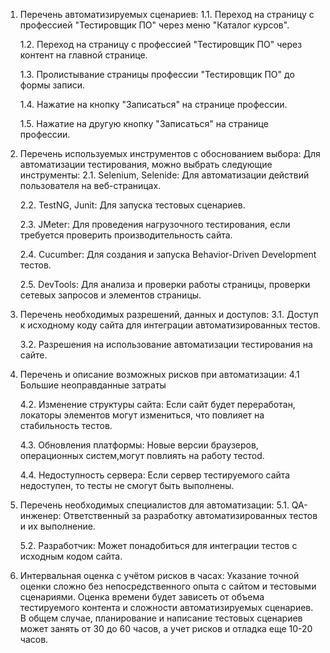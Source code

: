 1. Перечень автоматизируемых сценариев:
   1.1. Переход на страницу с профессией "Тестировщик ПО" через меню "Каталог курсов".
   
   1.2. Переход на страницу с профессией "Тестировщик ПО" через контент на главной странице.
   
   1.3. Пролистывание страницы профессии "Тестировщик ПО" до формы записи.
   
   1.4. Нажатие на кнопку "Записаться" на странице профессии.
   
   1.5. Нажатие на другую кнопку "Записаться" на странице профессии.

3. Перечень используемых инструментов с обоснованием выбора:
   Для автоматизации тестирования, можно выбрать следующие инструменты:
   2.1. Selenium, Selenide: Для автоматизации действий пользователя на веб-страницах.
   
   2.2. TestNG, Junit: Для запуска тестовых сценариев.
   
   2.3. JMeter: Для проведения нагрузочного тестирования, если требуется проверить производительность сайта.
   
   2.4. Cucumber: Для создания и запуска Behavior-Driven Development тестов.
   
   2.5. DevTools: Для анализа и проверки работы страницы, проверки сетевых запросов и элементов страницы.

5. Перечень необходимых разрешений, данных и доступов:
   3.1. Доступ к исходному коду сайта для интеграции автоматизированных тестов.
   
   3.2. Разрешения на использование автоматизации тестирования на сайте.

7. Перечень и описание возможных рисков при автоматизации:
   4.1 Большие неоправданные затраты
   
   4.2. Изменение структуры сайта: Если сайт будет переработан, локаторы элементов могут измениться, что повлияет на стабильность тестов.
   
   4.3. Обновления платформы: Новые версии браузеров, операционных систем,могут повлиять на работу тестоd.
   
   4.4. Недоступность сервера: Если сервер тестируемого сайта недоступен, то тесты не смогут быть выполнены.


8. Перечень необходимых специалистов для автоматизации:
   5.1. QA-инженер: Ответственный за разработку автоматизированных тестов и их выполнение.
   
   5.2. Разработчик: Может понадобиться для интеграции тестов с исходным кодом сайта.

10. Интервальная оценка с учётом рисков в часах:
   Указание точной оценки сложно без непосредственного опыта с сайтом и тестовыми сценариями. Оценка времени будет зависеть от объема тестируемого контента и сложности автоматизируемых сценариев. В общем случае, планирование и написание тестовых сценариев может занять от 30 до 60 часов, а учет рисков и отладка еще 10-20 часов.
